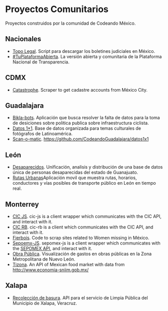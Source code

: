 # Proyectos Comunitarios

Proyectos construidos por la comunidad de Codeando México.

## Nacionales
* [Topo Legal](https://github.com/CodeandoMonterrey/topolegal). Script para descargar los boletines judiciales en México.
* [#TuPlataformaAbierta](https://github.com/CodeandoMexico/tu-plataforma-abierta). La versión abierta y comunitaria de la Plataforma Nacional de Transparencia.

## CDMX

* [Catastrophe](https://github.com/mroutis/catastrophe). Scraper to get cadastre accounts from México City.

## Guadalajara

* [Bikla-bots](https://github.com/CodeandoGuadalajara/mapeociclista). Aplicación que busca resolver la falta de datos para la toma de desiciones sobre politica publica sobre infraestructura ciclista.
* [Datos 1*1](https://github.com/CodeandoGuadalajara/datos1x1). Base de datos organizada para temas culturales de fotógrafos de Latinoamérica.
* [Scan-o-matic](https://github.com/CodeandoGuadalajara/scan-o-matic). https://github.com/CodeandoGuadalajara/datos1x1

## León

* [Desaparecidos](https://github.com/CodeandoLeon/desaparecidos). Unificación, analisis y distribución de una base de datos única de personas desaparecidas del estado de Guanajuato.
* [Rutas Urbanas](https://github.com/CodeandoLeon/Rutas-Urbanas)Aplicación movil que muestra rutas, horarios, conductores y vías posibles de transporte público en León en tiempo real.

## Monterrey

* [CIC JS](https://github.com/CodeandoMonterrey/cic-js). cic-js is a client wrapper which communicates with the CIC API, and interact with it.
* [CIC RB](https://github.com/CodeandoMonterrey/cic-rb). cic-rb is a client which communicates with the CIC API, and interact with it.
* [Fierbois](https://github.com/ricalanis/Fierbois). Code to scrap sites related to Women missing in México.
* [Sepoemx-JS](https://github.com/CodeandoMonterrey/sepomex-js). sepomex-js is a client wrapper which communicates with the [SEPOMEX API](http://developers.cic.mx/api/), and interact with it.
* [Obra Pública](https://github.com/CodeandoMonterrey/obra-publica-mty). Visualización de gastos en obras públicas en la Zona Metropolitana de Nuevo León.
* [Tizona](https://github.com/ricalanis/Tizona). An API of Mexican food market with data from http://www.economia-sniim.gob.mx/


## Xalapa

* [Recolección de basura](https://github.com/codeandoxalapa/Recoleccion-Basura). API para el servicio de Limpia Pública del Municipio de Xalapa, Veracruz.

